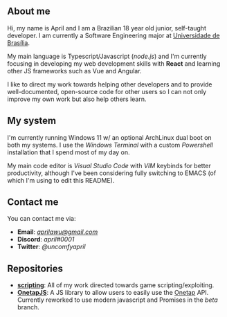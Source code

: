 ## About me
Hi, my name is April and I am a Brazilian 18 year old junior, self-taught developer. I am currently a Software Engineering major at [Universidade de Brasília](https://www.unb.br).

My main language is Typescript/Javascript (*node.js*) and I'm currently focusing in developing my web development skills with **React** and learning other JS frameworks such as Vue and Angular.

I like to direct my work towards helping other developers and to provide well-documented, open-source code for other users so I can not only improve my own work but also help others learn.

## My system
I'm currently running Windows 11 w/ an optional ArchLinux dual boot on both my systems. I use the *Windows Terminal* with a custom *Powershell* installation that I spend most of my day on.

My main code editor is *Visual Studio Code* with *VIM* keybinds for better productivity, although I've been considering fully switching to EMACS (of which I'm using to edit this README).

## Contact me
You can contact me via:

- **Email**: *aprilawu@gmail.com*
- **Discord**: *april#0001*
- **Twitter**: *@uncomfyapril*

## Repositories
- **[scripting](https://github.com/aprxl/scripting)**: All of my work directed towards game scripting/exploiting.
- **[OnetapJS](https://github.com/aprxl/OnetapJS)**: A JS library to allow users to easily use the [Onetap](https://www.onetap.com) API. Currently reworked to use modern javascript and Promises in the *beta* branch.
